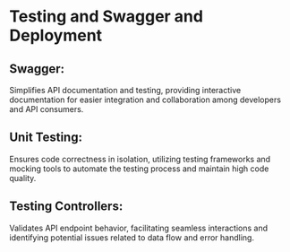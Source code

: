 # Testing and Swagger and Deployment

## Swagger:
 Simplifies API documentation and testing, providing interactive documentation for easier integration and collaboration among developers and API consumers.

## Unit Testing:
 Ensures code correctness in isolation, utilizing testing frameworks and mocking tools to automate the testing process and maintain high code quality.

## Testing Controllers:
 Validates API endpoint behavior, facilitating seamless interactions and identifying potential issues related to data flow and error handling.